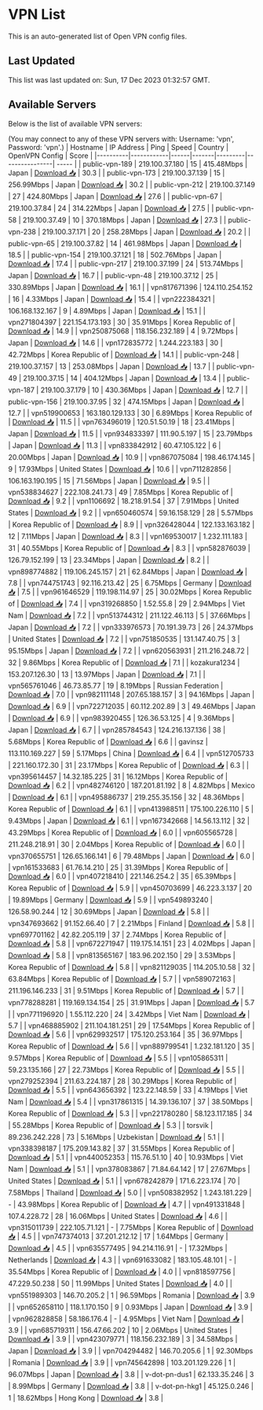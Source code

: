 # VPN List

This is an auto-generated list of Open VPN config files.

## Last Updated

This list was last updated on: Sun, 17 Dec 2023 01:32:57 GMT.

## Available Servers

Below is the list of available VPN servers:

(You may connect to any of these VPN servers with: Username: 'vpn', Password: 'vpn'.)
| Hostname | IP Address | Ping | Speed | Country | OpenVPN Config | Score |
|----------|------------|------|-------|---------|----------------| ----- |
| public-vpn-189 | 219.100.37.180 | 15 | 415.48Mbps | Japan | [Download 📥](./configs/server_0_JP.ovpn) | 30.3 |
| public-vpn-173 | 219.100.37.139 | 15 | 256.99Mbps | Japan | [Download 📥](./configs/server_1_JP.ovpn) | 30.2 |
| public-vpn-212 | 219.100.37.149 | 27 | 424.80Mbps | Japan | [Download 📥](./configs/server_2_JP.ovpn) | 27.6 |
| public-vpn-67 | 219.100.37.84 | 24 | 314.22Mbps | Japan | [Download 📥](./configs/server_3_JP.ovpn) | 27.5 |
| public-vpn-58 | 219.100.37.49 | 10 | 370.18Mbps | Japan | [Download 📥](./configs/server_4_JP.ovpn) | 27.3 |
| public-vpn-238 | 219.100.37.171 | 20 | 258.28Mbps | Japan | [Download 📥](./configs/server_5_JP.ovpn) | 20.2 |
| public-vpn-65 | 219.100.37.82 | 14 | 461.98Mbps | Japan | [Download 📥](./configs/server_6_JP.ovpn) | 18.5 |
| public-vpn-154 | 219.100.37.121 | 18 | 502.76Mbps | Japan | [Download 📥](./configs/server_7_JP.ovpn) | 17.4 |
| public-vpn-217 | 219.100.37.199 | 24 | 513.74Mbps | Japan | [Download 📥](./configs/server_8_JP.ovpn) | 16.7 |
| public-vpn-48 | 219.100.37.12 | 25 | 330.89Mbps | Japan | [Download 📥](./configs/server_9_JP.ovpn) | 16.1 |
| vpn817671396 | 124.110.254.152 | 16 | 4.33Mbps | Japan | [Download 📥](./configs/server_10_JP.ovpn) | 15.4 |
| vpn222384321 | 106.168.132.167 | 9 | 4.89Mbps | Japan | [Download 📥](./configs/server_11_JP.ovpn) | 15.1 |
| vpn271804397 | 221.154.173.193 | 30 | 35.91Mbps | Korea Republic of | [Download 📥](./configs/server_12_KR.ovpn) | 14.9 |
| vpn250875068 | 118.156.232.189 | 4 | 9.72Mbps | Japan | [Download 📥](./configs/server_13_JP.ovpn) | 14.6 |
| vpn172835772 | 1.244.223.183 | 30 | 42.72Mbps | Korea Republic of | [Download 📥](./configs/server_14_KR.ovpn) | 14.1 |
| public-vpn-248 | 219.100.37.157 | 13 | 253.08Mbps | Japan | [Download 📥](./configs/server_15_JP.ovpn) | 13.7 |
| public-vpn-49 | 219.100.37.15 | 14 | 404.12Mbps | Japan | [Download 📥](./configs/server_16_JP.ovpn) | 13.4 |
| public-vpn-187 | 219.100.37.179 | 10 | 430.36Mbps | Japan | [Download 📥](./configs/server_17_JP.ovpn) | 12.7 |
| public-vpn-156 | 219.100.37.95 | 32 | 474.15Mbps | Japan | [Download 📥](./configs/server_18_JP.ovpn) | 12.7 |
| vpn519900653 | 163.180.129.133 | 30 | 6.89Mbps | Korea Republic of | [Download 📥](./configs/server_19_KR.ovpn) | 11.5 |
| vpn763496019 | 120.51.50.19 | 18 | 23.41Mbps | Japan | [Download 📥](./configs/server_20_JP.ovpn) | 11.5 |
| vpn934833397 | 111.90.5.197 | 15 | 23.79Mbps | Japan | [Download 📥](./configs/server_21_JP.ovpn) | 11.3 |
| vpn833842912 | 60.47.105.122 | 6 | 20.00Mbps | Japan | [Download 📥](./configs/server_22_JP.ovpn) | 10.9 |
| vpn867075084 | 198.46.174.145 | 9 | 17.93Mbps | United States | [Download 📥](./configs/server_23_US.ovpn) | 10.6 |
| vpn711282856 | 106.163.190.195 | 15 | 71.56Mbps | Japan | [Download 📥](./configs/server_24_JP.ovpn) | 9.5 |
| vpn538834627 | 222.108.241.73 | 49 | 7.85Mbps | Korea Republic of | [Download 📥](./configs/server_25_KR.ovpn) | 9.2 |
| vpn1106692 | 18.218.91.54 | 37 | 7.91Mbps | United States | [Download 📥](./configs/server_26_US.ovpn) | 9.2 |
| vpn650460574 | 59.16.158.129 | 28 | 5.57Mbps | Korea Republic of | [Download 📥](./configs/server_27_KR.ovpn) | 8.9 |
| vpn326428044 | 122.133.163.182 | 12 | 7.11Mbps | Japan | [Download 📥](./configs/server_28_JP.ovpn) | 8.3 |
| vpn169530017 | 1.232.111.183 | 31 | 40.55Mbps | Korea Republic of | [Download 📥](./configs/server_29_KR.ovpn) | 8.3 |
| vpn582876039 | 126.79.152.199 | 13 | 23.34Mbps | Japan | [Download 📥](./configs/server_30_JP.ovpn) | 8.2 |
| vpn898774882 | 119.106.245.157 | 21 | 62.84Mbps | Japan | [Download 📥](./configs/server_31_JP.ovpn) | 7.8 |
| vpn744751743 | 92.116.213.42 | 25 | 6.75Mbps | Germany | [Download 📥](./configs/server_32_DE.ovpn) | 7.5 |
| vpn961646529 | 119.198.114.97 | 25 | 30.02Mbps | Korea Republic of | [Download 📥](./configs/server_33_KR.ovpn) | 7.4 |
| vpn319268850 | 1.52.55.8 | 29 | 2.94Mbps | Viet Nam | [Download 📥](./configs/server_34_VN.ovpn) | 7.2 |
| vpn513744312 | 211.122.46.113 | 5 | 37.66Mbps | Japan | [Download 📥](./configs/server_35_JP.ovpn) | 7.2 |
| vpn333976573 | 70.191.39.73 | 26 | 24.37Mbps | United States | [Download 📥](./configs/server_36_US.ovpn) | 7.2 |
| vpn751850535 | 131.147.40.75 | 3 | 95.15Mbps | Japan | [Download 📥](./configs/server_37_JP.ovpn) | 7.2 |
| vpn620563931 | 211.216.248.72 | 32 | 9.86Mbps | Korea Republic of | [Download 📥](./configs/server_38_KR.ovpn) | 7.1 |
| kozakura1234 | 153.207.126.30 | 13 | 13.97Mbps | Japan | [Download 📥](./configs/server_39_JP.ovpn) | 7.1 |
| vpn565761046 | 46.73.85.77 | 19 | 8.19Mbps | Russian Federation | [Download 📥](./configs/server_40_RU.ovpn) | 7.0 |
| vpn982111148 | 207.65.188.157 | 3 | 94.16Mbps | Japan | [Download 📥](./configs/server_41_JP.ovpn) | 6.9 |
| vpn722712035 | 60.112.202.89 | 3 | 49.46Mbps | Japan | [Download 📥](./configs/server_42_JP.ovpn) | 6.9 |
| vpn983920455 | 126.36.53.125 | 4 | 9.36Mbps | Japan | [Download 📥](./configs/server_43_JP.ovpn) | 6.7 |
| vpn285784543 | 124.216.137.136 | 38 | 5.68Mbps | Korea Republic of | [Download 📥](./configs/server_44_KR.ovpn) | 6.6 |
| gavinsz | 113.110.169.227 | 59 | 5.17Mbps | China | [Download 📥](./configs/server_45_CN.ovpn) | 6.4 |
| vpn512705733 | 221.160.172.30 | 31 | 23.17Mbps | Korea Republic of | [Download 📥](./configs/server_46_KR.ovpn) | 6.3 |
| vpn395614457 | 14.32.185.225 | 31 | 16.12Mbps | Korea Republic of | [Download 📥](./configs/server_47_KR.ovpn) | 6.2 |
| vpn482746120 | 187.201.81.192 | 8 | 4.82Mbps | Mexico | [Download 📥](./configs/server_48_MX.ovpn) | 6.1 |
| vpn495886737 | 219.255.35.156 | 32 | 48.36Mbps | Korea Republic of | [Download 📥](./configs/server_49_KR.ovpn) | 6.1 |
| vpn413988511 | 175.100.226.110 | 5 | 9.43Mbps | Japan | [Download 📥](./configs/server_50_JP.ovpn) | 6.1 |
| vpn167342668 | 14.56.13.112 | 32 | 43.29Mbps | Korea Republic of | [Download 📥](./configs/server_51_KR.ovpn) | 6.0 |
| vpn605565728 | 211.248.218.91 | 30 | 2.04Mbps | Korea Republic of | [Download 📥](./configs/server_52_KR.ovpn) | 6.0 |
| vpn370655751 | 126.65.166.141 | 6 | 79.48Mbps | Japan | [Download 📥](./configs/server_53_JP.ovpn) | 6.0 |
| vpn161533683 | 61.76.14.210 | 25 | 31.39Mbps | Korea Republic of | [Download 📥](./configs/server_54_KR.ovpn) | 6.0 |
| vpn407218410 | 221.146.254.2 | 35 | 65.39Mbps | Korea Republic of | [Download 📥](./configs/server_55_KR.ovpn) | 5.9 |
| vpn450703699 | 46.223.3.137 | 20 | 19.89Mbps | Germany | [Download 📥](./configs/server_56_DE.ovpn) | 5.9 |
| vpn549893240 | 126.58.90.244 | 12 | 30.69Mbps | Japan | [Download 📥](./configs/server_57_JP.ovpn) | 5.8 |
| vpn347693662 | 91.152.66.40 | 7 | 2.21Mbps | Finland | [Download 📥](./configs/server_58_FI.ovpn) | 5.8 |
| vpn697701162 | 42.82.205.119 | 37 | 2.74Mbps | Korea Republic of | [Download 📥](./configs/server_59_KR.ovpn) | 5.8 |
| vpn672271947 | 119.175.14.151 | 23 | 4.02Mbps | Japan | [Download 📥](./configs/server_60_JP.ovpn) | 5.8 |
| vpn813565167 | 183.96.202.150 | 29 | 3.53Mbps | Korea Republic of | [Download 📥](./configs/server_61_KR.ovpn) | 5.8 |
| vpn821129035 | 114.205.10.58 | 32 | 63.84Mbps | Korea Republic of | [Download 📥](./configs/server_62_KR.ovpn) | 5.7 |
| vpn589072163 | 211.196.146.233 | 31 | 9.51Mbps | Korea Republic of | [Download 📥](./configs/server_63_KR.ovpn) | 5.7 |
| vpn778288281 | 119.169.134.154 | 25 | 31.91Mbps | Japan | [Download 📥](./configs/server_64_JP.ovpn) | 5.7 |
| vpn771196920 | 1.55.112.220 | 24 | 3.42Mbps | Viet Nam | [Download 📥](./configs/server_65_VN.ovpn) | 5.7 |
| vpn468885902 | 211.104.181.251 | 29 | 17.54Mbps | Korea Republic of | [Download 📥](./configs/server_66_KR.ovpn) | 5.6 |
| vpn629932517 | 175.120.253.164 | 35 | 36.97Mbps | Korea Republic of | [Download 📥](./configs/server_67_KR.ovpn) | 5.6 |
| vpn889799541 | 1.232.181.120 | 35 | 9.57Mbps | Korea Republic of | [Download 📥](./configs/server_68_KR.ovpn) | 5.5 |
| vpn105865311 | 59.23.135.166 | 27 | 22.73Mbps | Korea Republic of | [Download 📥](./configs/server_69_KR.ovpn) | 5.5 |
| vpn279252394 | 211.63.224.187 | 28 | 30.29Mbps | Korea Republic of | [Download 📥](./configs/server_70_KR.ovpn) | 5.5 |
| vpn643656392 | 123.22.148.59 | 33 | 4.19Mbps | Viet Nam | [Download 📥](./configs/server_71_VN.ovpn) | 5.4 |
| vpn317861315 | 14.39.136.107 | 37 | 38.50Mbps | Korea Republic of | [Download 📥](./configs/server_72_KR.ovpn) | 5.3 |
| vpn221780280 | 58.123.117.185 | 34 | 55.28Mbps | Korea Republic of | [Download 📥](./configs/server_73_KR.ovpn) | 5.3 |
| torsvik | 89.236.242.228 | 73 | 5.16Mbps | Uzbekistan | [Download 📥](./configs/server_74_UZ.ovpn) | 5.1 |
| vpn338398187 | 175.209.143.82 | 37 | 31.55Mbps | Korea Republic of | [Download 📥](./configs/server_75_KR.ovpn) | 5.1 |
| vpn440052353 | 115.76.51.10 | 40 | 10.93Mbps | Viet Nam | [Download 📥](./configs/server_76_VN.ovpn) | 5.1 |
| vpn378083867 | 71.84.64.142 | 17 | 27.67Mbps | United States | [Download 📥](./configs/server_77_US.ovpn) | 5.1 |
| vpn678242879 | 171.6.223.174 | 70 | 7.58Mbps | Thailand | [Download 📥](./configs/server_78_TH.ovpn) | 5.0 |
| vpn508382952 | 1.243.181.229 | - | 43.98Mbps | Korea Republic of | [Download 📥](./configs/server_79_KR.ovpn) | 4.7 |
| vpn491331848 | 107.4.228.72 | 28 | 16.06Mbps | United States | [Download 📥](./configs/server_80_US.ovpn) | 4.6 |
| vpn315011739 | 222.105.71.121 | - | 7.75Mbps | Korea Republic of | [Download 📥](./configs/server_81_KR.ovpn) | 4.5 |
| vpn747374013 | 37.201.212.12 | 17 | 1.64Mbps | Germany | [Download 📥](./configs/server_82_DE.ovpn) | 4.5 |
| vpn635577495 | 94.214.116.91 | - | 17.32Mbps | Netherlands | [Download 📥](./configs/server_83_NL.ovpn) | 4.3 |
| vpn691633082 | 183.105.48.101 | - | 35.54Mbps | Korea Republic of | [Download 📥](./configs/server_84_KR.ovpn) | 4.0 |
| vpn818597756 | 47.229.50.238 | 50 | 11.99Mbps | United States | [Download 📥](./configs/server_85_US.ovpn) | 4.0 |
| vpn551989303 | 146.70.205.2 | 1 | 96.59Mbps | Romania | [Download 📥](./configs/server_86_RO.ovpn) | 3.9 |
| vpn652658110 | 118.1.170.150 | 9 | 0.93Mbps | Japan | [Download 📥](./configs/server_87_JP.ovpn) | 3.9 |
| vpn962828858 | 58.186.176.4 | - | 4.95Mbps | Viet Nam | [Download 📥](./configs/server_88_VN.ovpn) | 3.9 |
| vpn685719311 | 156.47.66.202 | 10 | 2.06Mbps | United States | [Download 📥](./configs/server_89_US.ovpn) | 3.9 |
| vpn423079771 | 118.156.232.189 | 3 | 34.58Mbps | Japan | [Download 📥](./configs/server_90_JP.ovpn) | 3.9 |
| vpn704294482 | 146.70.205.6 | 1 | 92.30Mbps | Romania | [Download 📥](./configs/server_91_RO.ovpn) | 3.9 |
| vpn745642898 | 103.201.129.226 | 1 | 96.07Mbps | Japan | [Download 📥](./configs/server_92_JP.ovpn) | 3.8 |
| v-dot-pn-dus1 | 62.133.35.246 | 3 | 8.99Mbps | Germany | [Download 📥](./configs/server_93_DE.ovpn) | 3.8 |
| v-dot-pn-hkg1 | 45.125.0.246 | 1 | 18.62Mbps | Hong Kong | [Download 📥](./configs/server_94_HK.ovpn) | 3.8 |
